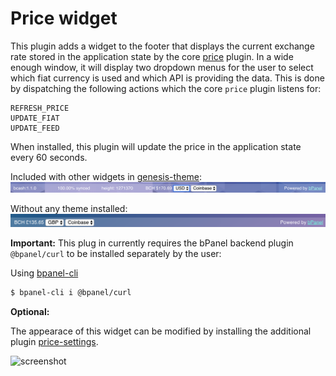 # Price widget

This plugin adds a widget to the footer that displays the current exchange
rate stored in the application state by the core [price](https://github.com/bpanel-org/price) plugin.
In a wide enough window, it will display two dropdown menus for the user to select
which fiat currency is used and which API is providing the data. This is done
by dispatching the following actions which the core `price` plugin listens for:

```
REFRESH_PRICE
UPDATE_FIAT
UPDATE_FEED
```

When installed, this plugin will update the price in the application state every 60 seconds.

Included with other widgets in [genesis-theme](https://github.com/bpanel-org/genesis-theme):
![screenshot](https://raw.githubusercontent.com/bpanel-org/price-widget/master/docs/withTheme.png "footer with theme")

Without any theme installed:
![screenshot](https://raw.githubusercontent.com/bpanel-org/price-widget/master/docs/noTheme.png "footer no theme")

**Important:** This plug in currently requires the bPanel backend plugin `@bpanel/curl` to be installed separately by the user:

Using [bpanel-cli](https://github.com/bpanel-org/bpanel-cli)

```bash
$ bpanel-cli i @bpanel/curl
```

**Optional:**

The appearace of this widget can be modified by installing the additional plugin [price-settings](https://github.com/bpanel-org/price-settings).

![screenshot](https://raw.githubusercontent.com/bpanel-org/price-widget/master/docs/price-settings.gif "with price-settings")
